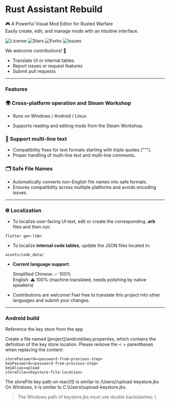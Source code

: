 # Rust Assistant Rebuild

🎮 A Powerful Visual Mod Editor for Rusted Warfare  
Easily create, edit, and manage mods with an intuitive interface.  

![License](https://img.shields.io/github/license/Cold-Mint/RustAssistantRebuild)
![Stars](https://img.shields.io/github/stars/Cold-Mint/RustAssistantRebuild)
![Forks](https://img.shields.io/github/forks/Cold-Mint/RustAssistantRebuild)
![Issues](https://img.shields.io/github/issues/Cold-Mint/RustAssistantRebuild)

We welcome contributions! 🌟  
- Translate UI or internal tables  
- Report issues or request features  
- Submit pull requests

---

### Features

### 🌍 Cross-platform operation and Steam Workshop

- Runs on Windows / Android / Linux.

- Supports reading and editing mods from the Steam Workshop.

### 📝 Support multi-line text
- Compatibility fixes for text formats starting with triple quotes (""").
- Proper handling of multi-line text and multi-line comments.

### 🗂 Safe File Names

- Automatically converts non-English file names into safe formats.
- Ensures compatibility across multiple platforms and avoids encoding issues.
---


### 🌐 Localization

- To localize user-facing UI text, edit or create the corresponding **.arb** files and then run:

```
flutter gen-l10n
```

- To localize **internal code tables**, update the JSON files located in:

```
assets/code_data/
```

- **Current language support**:

  Simplified Chinese: ✅ 100%  
  English: ⚠️ 100% (machine translated, needs polishing by native speakers)  

- Contributions are welcome! Feel free to translate this project into other languages and submit your changes.

---



### Android build

Reference the key store from the app

Create a file named [project]/android/key.properties, which contains the definition of the key store location. Please remove the < > parentheses when replacing the content:

```
storePassword=<password-from-previous-step>
keyPassword=<password-from-previous-step>
keyAlias=upload
storeFile=<keystore-file-location>
```

The storeFile key path on macOS is similar to /Users/<user name>/upload-keystore.jks On Windows, it is similar to C:\\Users\\<user name>\\upload-keystore.jks.

> The Windows path of keystore.jks must use double backslashes: \\.
